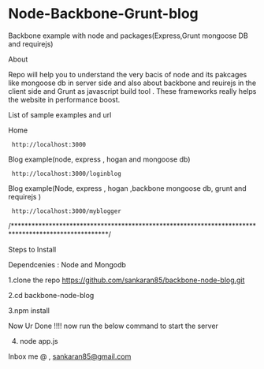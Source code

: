 Node-Backbone-Grunt-blog
==================

Backbone example with node and packages(Express,Grunt mongoose DB and requirejs)

About 

 Repo will help you to understand the very bacis of node and its pakcages like mongoose db in server side and also about backbone and reuirejs in the client side and Grunt as javascript build tool . These frameworks really helps the website in performance boost. 
 
  List of sample examples and url
  
   Home
   
     http://localhost:3000
     
   Blog example(node, express , hogan and mongoose db)
  
     http://localhost:3000/loginblog
  
   Blog example(Node, express , hogan ,backbone  mongoose db, grunt and requirejs )
    
     http://localhost:3000/myblogger
  
  /****************************************************************************************************/
  
 Steps to Install 
 
  Dependcenies : Node and Mongodb 
 
  1.clone the repo https://github.com/sankaran85/backbone-node-blog.git
  
  2.cd backbone-node-blog
  
  3.npm install 
  
  Now Ur Done !!!! now run the below command to start the server
  
  4. node app.js 
  
  
  Inbox me @ , sankaran85@gmail.com
  
  
